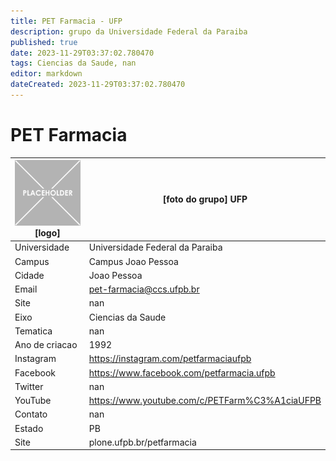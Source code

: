 ```yaml
---
title: PET Farmacia - UFP
description: grupo da Universidade Federal da Paraiba
published: true
date: 2023-11-29T03:37:02.780470
tags: Ciencias da Saude, nan
editor: markdown
dateCreated: 2023-11-29T03:37:02.780470
---
```


# PET Farmacia


| ![placeholder.png](/placeholder.png) [logo] | [foto do grupo] UFP         |
| ------------------------------------------- | ------------------------------------------------- |
| Universidade                                | Universidade Federal da Paraiba      |
| Campus                                      | Campus Joao Pessoa            |
| Cidade                                      | Joao Pessoa             |
| Email                                       | pet-farmacia@ccs.ufpb.br             |
| Site                                        | nan              |
| Eixo                                        | Ciencias da Saude              |
| Tematica                                    | nan          |
| Ano de criacao                              | 1992        |
| Instagram                                   | https://instagram.com/petfarmaciaufpb         |
| Facebook                                    | https://www.facebook.com/petfarmacia.ufpb          |
| Twitter                                     | nan           |
| YouTube                                     | https://www.youtube.com/c/PETFarm%C3%A1ciaUFPB           |
| Contato                                     | nan         |
| Estado                                      |  PB            |
| Site                                        | plone.ufpb.br/petfarmacia |
